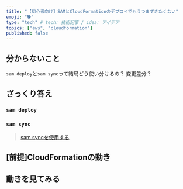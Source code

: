 ```yaml
---
title: "【初心者向け】SAMとCloudFormationのデプロイでもうつまずきたくない"
emoji: "🐕"
type: "tech" # tech: 技術記事 / idea: アイデア
topics: ["aws", "cloudformation"]
published: false
---
```

## 分からないこと
`sam deploy`と`sam sync`って結局どう使い分けるの？
変更差分？

## ざっくり答え
### `sam deploy`

### `sam sync`
> 
> [sam syncを使用する](https://docs.aws.amazon.com/ja_jp/serverless-application-model/latest/developerguide/using-sam-cli-sync.html)

## [前提]CloudFormationの動き

## 動きを見てみる
